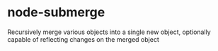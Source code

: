 # node-submerge
Recursively merge various objects into a single new object, optionally capable of reflecting changes on the merged object
